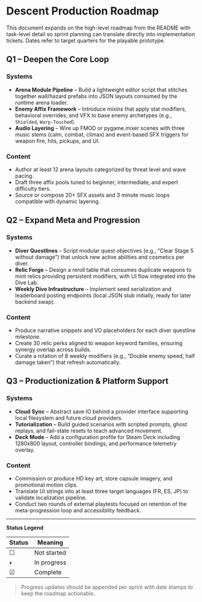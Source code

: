 # Descent Production Roadmap

This document expands on the high-level roadmap from the README with task-level detail so sprint planning can translate directly into implementation tickets. Dates refer to target quarters for the playable prototype.

## Q1 – Deepen the Core Loop

### Systems
- **Arena Module Pipeline** – Build a lightweight editor script that stitches together wall/hazard prefabs into JSON layouts consumed by the runtime arena loader.
- **Enemy Affix Framework** – Introduce mixins that apply stat modifiers, behavioral overrides, and VFX to base enemy archetypes (e.g., `Shielded`, `Warp-Touched`).
- **Audio Layering** – Wire up FMOD or pygame.mixer scenes with three music stems (calm, combat, climax) and event-based SFX triggers for weapon fire, hits, pickups, and UI.

### Content
- Author at least 12 arena layouts categorized by threat level and wave pacing.
- Draft three affix pools tuned to beginner, intermediate, and expert difficulty tiers.
- Source or compose 20+ SFX assets and 3 minute music loops compatible with dynamic layering.

## Q2 – Expand Meta and Progression

### Systems
- **Diver Questlines** – Script modular quest objectives (e.g., “Clear Stage 5 without damage”) that unlock new active abilities and cosmetics per diver.
- **Relic Forge** – Design a reroll table that consumes duplicate weapons to mint relics providing persistent modifiers, with UI flow integrated into the Dive Lab.
- **Weekly Dive Infrastructure** – Implement seed serialization and leaderboard posting endpoints (local JSON stub initially, ready for later backend swap).

### Content
- Produce narrative snippets and VO placeholders for each diver questline milestone.
- Create 30 relic perks aligned to weapon keyword families, ensuring synergy overlap across builds.
- Curate a rotation of 8 weekly modifiers (e.g., “Double enemy speed, half damage taken”) that refresh automatically.

## Q3 – Productionization & Platform Support

### Systems
- **Cloud Sync** – Abstract save IO behind a provider interface supporting local filesystem and future cloud providers.
- **Tutorialization** – Build guided scenarios with scripted prompts, ghost replays, and fail-state resets to teach advanced movement.
- **Deck Mode** – Add a configuration profile for Steam Deck including 1280x800 layout, controller bindings, and performance telemetry overlay.

### Content
- Commission or produce HD key art, store capsule imagery, and promotional motion clips.
- Translate UI strings into at least three target languages (FR, ES, JP) to validate localization pipeline.
- Conduct two rounds of external playtests focused on retention of the meta-progression loop and accessibility feedback.

---

**Status Legend**

| Status | Meaning |
| ------ | ------- |
| ☐ | Not started |
| ◐ | In progress |
| ☑ | Complete |

> Progress updates should be appended per sprint with date stamps to keep the roadmap actionable.

